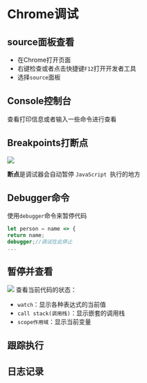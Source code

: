 # Chrome调试
## source面板查看
* 在Chrome打开页面
* 右键检查或者点击快捷键`F12`打开开发者工具
* 选择`source`面板
## Console控制台
查看打印信息或者输入一些命令进行查看
## Breakpoints打断点
![](https://zh.javascript.info/article/debugging-chrome/chrome-sources-breakpoint.png)

**断点**是调试器会自动暂停 `JavaScript `执行的地方
## Debugger命令
使用`debugger`命令来暂停代码
```JavaScript
let person = name => {
return name;
debugger;//调试在此停止
...
```
## 暂停并查看
![](https://zh.javascript.info/article/debugging-chrome/chrome-sources-debugger-pause.png)
查看当前代码的状态：
* `watch`：显示各种表达式的当前值
* `call stack(调用栈)`：显示嵌套的调用栈
* `scope作用域`：显示当前变量
## 跟踪执行
## 日志记录
